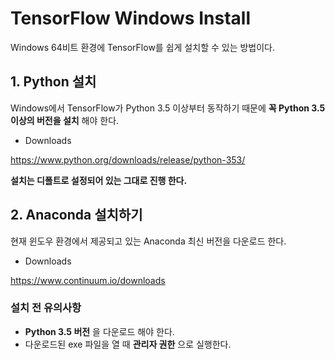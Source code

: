 TensorFlow Windows Install
==========================
Windows 64비트 환경에 TensorFlow를 쉽게 설치할 수 있는 방법이다.

## 1. Python 설치
Windows에서 TensorFlow가 Python 3.5 이상부터 동작하기 때문에 __꼭 Python 3.5 이상의  버전을 설치__ 해야 한다.

* Downloads

https://www.python.org/downloads/release/python-353/

__설치는 디폴트로 설정되어 있는 그대로 진행 한다.__

## 2. Anaconda 설치하기
현재 윈도우 환경에서 제공되고 있는 Anaconda 최신 버전을 다운로드 한다.

* Downloads

https://www.continuum.io/downloads

### 설치 전 유의사항

- __Python 3.5 버전__ 을 다운로드 해야 한다.
- 다운로드된 exe 파일을 열 때 __관리자 권한__ 으로 실행한다.
